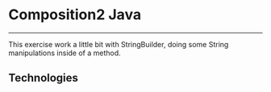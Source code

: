 # Composition2 Java
----------------------------------------------------
This exercise work a little bit with StringBuilder, doing some String manipulations inside of a method.

Technologies
----------------------------------------------------
